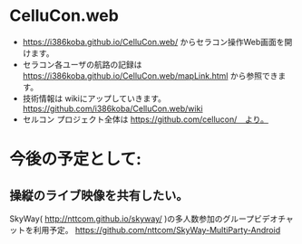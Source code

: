 # CelluCon.web
* https://i386koba.github.io/CelluCon.web/ からセラコン操作Web画面を開けます。
* セラコン各ユーザの航路の記録は https://i386koba.github.io/CelluCon.web/mapLink.html から参照できます。
* 技術情報は wikiにアップしていきます。　https://github.com/i386koba/CelluCon.web/wiki
* セルコン プロジェクト全体は https://github.com/cellucon/　より。

# 今後の予定として:
## 操縦のライブ映像を共有したい。
SkyWay( http://nttcom.github.io/skyway/ )の多人数参加のグループビデオチャットを利用予定。
https://github.com/nttcom/SkyWay-MultiParty-Android

